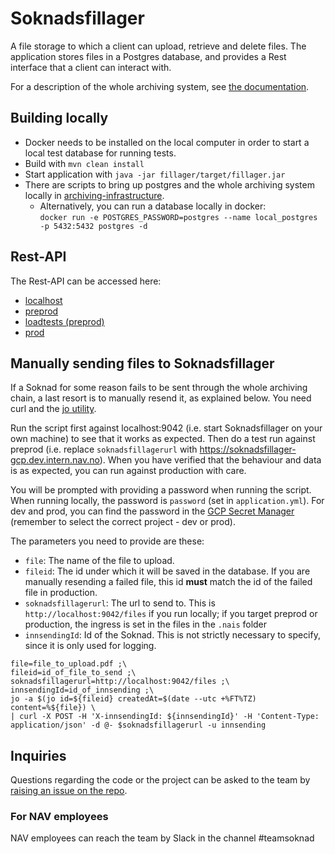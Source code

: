 # Soknadsfillager
A file storage to which a client can upload, retrieve and delete files. The application stores files in a Postgres database, and provides a Rest interface that a client can interact with.

For a description of the whole archiving system, see [the documentation](https://github.com/navikt/archiving-infrastructure/wiki).


## Building locally
* Docker needs to be installed on the local computer in order to start a local test database for running tests.
* Build with `mvn clean install`
* Start application with `java -jar fillager/target/fillager.jar`
* There are scripts to bring up postgres and the whole archiving system locally in [archiving-infrastructure](https://github.com/navikt/archiving-infrastructure/).
  * Alternatively, you can run a database locally in docker:<br />
  `docker run -e POSTGRES_PASSWORD=postgres --name local_postgres -p 5432:5432 postgres -d`

## Rest-API
The Rest-API can be accessed here:

* [localhost](http://localhost:9042/swagger-ui/index.html)
* [preprod](https://soknadsfillager-gcp.dev.intern.nav.no/swagger-ui/index.html)
* [loadtests (preprod)](https://soknadsfillager-gcp-loadtests.dev.intern.nav.no/swagger-ui/index.html)
* [prod](https://soknadsfillager-gcp.intern.nav.no/swagger-ui/index.html)

## Manually sending files to Soknadsfillager
If a Soknad for some reason fails to be sent through the whole archiving chain, a last resort is to manually resend it, as explained below. You need curl and the [jo utility](https://github.com/jpmens/jo).

Run the script first against localhost:9042 (i.e. start Soknadsfillager on your own machine) to see that it works as expected. Then do a test run against preprod (i.e. replace `soknadsfillagerurl` with https://soknadsfillager-gcp.dev.intern.nav.no). When you have verified that the behaviour and data is as expected, you can run against production with care.

You will be prompted with providing a password when running the script. When running locally, the password is `password` (set in `application.yml`). For dev and prod, you can find the password in the [GCP Secret Manager](https://console.cloud.google.com/security/secret-manager/secret/shared-innsending-secret/versions?project=team-soknad-dev-ee5e) (remember to select the correct project - dev or prod).

The parameters you need to provide are these:
* `file`: The name of the file to upload.
* `fileid`: The id under which it will be saved in the database. If you are manually resending a failed file, this id **must** match the id of the failed file in production.
* `soknadsfillagerurl`: The url to send to. This is `http://localhost:9042/files` if you run locally; if you target preprod or production, the ingress is set in the files in the `.nais` folder
* `innsendingId`: Id of the Soknad. This is not strictly necessary to specify, since it is only used for logging.
```
file=file_to_upload.pdf ;\
fileid=id_of_file_to_send ;\
soknadsfillagerurl=http://localhost:9042/files ;\
innsendingId=id_of_innsending ;\
jo -a $(jo id=${fileid} createdAt=$(date --utc +%FT%TZ) content=%${file}) \
| curl -X POST -H 'X-innsendingId: ${innsendingId}' -H 'Content-Type: application/json' -d @- $soknadsfillagerurl -u innsending
```

## Inquiries
Questions regarding the code or the project can be asked to the team by [raising an issue on the repo](https://github.com/navikt/soknadsfillager/issues).

### For NAV employees
NAV employees can reach the team by Slack in the channel #teamsoknad
